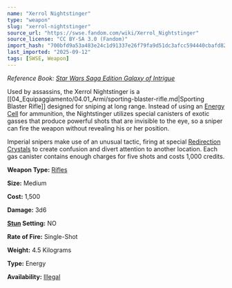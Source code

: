 ```yaml
---
name: "Xerrol Nightstinger"
type: "weapon"
slug: "xerrol-nightstinger"
source_url: "https://swse.fandom.com/wiki/Xerrol_Nightstinger"
source_license: "CC BY-SA 3.0 (Fandom)"
import_hash: "700bfd9a53a483e24c1d91337e26f79fa9d51dc3afcc594440cbafd82a2b35bd"
last_imported: "2025-09-12"
tags: [SWSE, Weapon]
---
```

*Reference Book: [Star Wars Saga Edition Galaxy of Intrigue](https://swse.fandom.com/wiki/Star_Wars_Saga_Edition_Galaxy_of_Intrigue)*

Used by assassins, the Xerrol Nightstinger is a [[04_Equipaggiamento/04.01_Armi/sporting-blaster-rifle.md|Sporting Blaster Rifle]] designed for sniping at long range. Instead of using an [Energy Cell](https://swse.fandom.com/wiki/Energy_Cell) for ammunition, the Nightstinger utilizes special canisters of exotic gasses that produce powerful shots that are invisible to the eye, so a sniper can fire the weapon without revealing his or her position. 

Imperial snipers make use of an unusual tactic, firing at special [Redirection Crystals](https://swse.fandom.com/wiki/Redirection_Crystals) to create confusion and divert attention to another location. Each gas canister contains enough charges for five shots and costs 1,000 credits. 

**Weapon Type:** [Rifles](https://swse.fandom.com/wiki/Rifles)

**Size:** Medium

**Cost:** 1,500

**Damage:** 3d6

**[Stun](https://swse.fandom.com/wiki/Stun) Setting:** NO

**Rate of Fire:** Single-Shot

**Weight:** 4.5 Kilograms

**Type:** Energy

**Availability:** [Illegal](https://swse.fandom.com/wiki/Illegal)